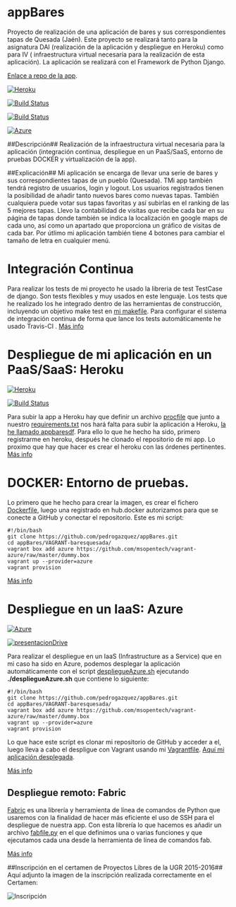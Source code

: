 # appBares

Proyecto de realización de una aplicación de bares y sus correspondientes tapas de Quesada (Jaén). Este proyecto se realizará tanto para la asignatura DAI (realización de la aplicación y despliegue en Heroku) como para IV ( infraestructura virtual necesaria para la realización de esta aplicación). La aplicación se realizará con el Framework de Python Django.

[Enlace a repo de la app](https://github.com/pedrogazquez/appBares).

[![Heroku](https://www.herokucdn.com/deploy/button.png)](https://appbaresdf.herokuapp.com/rango/)

[![Build Status](https://travis-ci.org/pedrogazquez/appBares.svg?branch=master)](https://travis-ci.org/pedrogazquez/appBares)

[![Build Status](https://snap-ci.com/pedrogazquez/appBares/branch/master/build_image)](https://snap-ci.com/pedrogazquez/appBares/branch/master)

[![Azure](http://azuredeploy.net/deploybutton.png)](http://baresquesada.cloudapp.net/rango/) 

##Descripción##
Realización de la infraestructura virtual necesaria para la aplicación (integración continua, despliegue en un PaaS/SaaS, entorno de pruebas DOCKER y virtualización de la app).

##Explicación##
Mi aplicación se encarga de llevar una serie de bares y sus correspondientes tapas de un pueblo (Quesada). TMi app también tendrá registro de usuarios, login y logout. Los usuarios registrados tienen la posibilidad de añadir tanto nuevos bares como nuevas tapas. También cualquiera puede votar sus tapas favoritas y así subirlas en el ranking de las 5 mejores tapas. Llevo la contabilidad de visitas que recibe cada bar en su página de tapas donde también se indica la localización en google maps de cada uno, así como un apartado que proporciona un gráfico de visitas de cada bar. Por útlimo mi aplicación también tiene 4 botones para cambiar el tamaño de letra en cualquier menú.


# Integración Continua

Para realizar los tests de mi proyecto he usado la libreria de test TestCase de django. Son tests flexibles y muy usados en este lenguaje. Los tests que he realizado los he integrado dentro de las herramientas de construcción, incluyendo un objetivo make test en [mi makefile](https://github.com/pedrogazquez/appBares/blob/master/Makefile). Para configurar el sistema de integración continua de forma que lance los tests automáticamente he usado Travis-CI . [Más info](https://github.com/pedrogazquez/appBares/blob/master/documentacion/integracionContinua.md)

# Despliegue de mi aplicación en un PaaS/SaaS: Heroku

[![Heroku](https://www.herokucdn.com/deploy/button.png)](https://appbaresdf.herokuapp.com/rango/)

[![Build Status](https://snap-ci.com/pedrogazquez/appBares/branch/master/build_image)](https://snap-ci.com/pedrogazquez/appBares/branch/master)

Para subir la app a Heroku hay que definir un archivo [procfile](https://github.com/pedrogazquez/appBares/blob/master/Procfile) que junto a nuestro [requirements.txt](https://github.com/pedrogazquez/appBares/blob/master/requirements.txt) nos hará falta para subir la aplicación a Heroku, [la he llamado appbaresdf](https://appbaresdf.herokuapp.com/rango/). Para ello lo que he hecho ha sido, primero registrarme en heroku, después he clonado el repositorio de mi app. Lo proximo que hay que hacer es crear el heroku con las órdenes pertinentes. [Más info](https://github.com/pedrogazquez/appBares/blob/master/documentacion/despliegueHeroku.md)

# DOCKER: Entorno de pruebas.
Lo primero que he hecho para crear la imagen, es crear el fichero [Dockerfile](https://github.com/pedrogazquez/appBares/blob/master/Dockerfile), luego una registrado en hub.docker autorizamos para que se conecte a GitHub y conectar el repositorio. Este es mi script:

```
#!/bin/bash
git clone https://github.com/pedrogazquez/appBares.git
cd appBares/VAGRANT-baresquesada/
vagrant box add azure https://github.com/msopentech/vagrant-azure/raw/master/dummy.box
vagrant up --provider=azure
vagrant provision 
```

[Más info](https://github.com/pedrogazquez/appBares/blob/master/documentacion/entornoDocker.md)

# Despliegue en un IaaS: Azure

[![Azure](http://azuredeploy.net/deploybutton.png)](http://baresquesada.cloudapp.net/rango/) 

[![presentacionDrive](http://i1042.photobucket.com/albums/b422/Pedro_Gazquez_Navarrete/628447f8-6e77-4bf4-a50a-ac7780132fcf_zpsimfqcxrp.png)](https://drive.google.com/open?id=1DVSnMu__rG9KGR-q_V1Uhn9PiZZBFtWmHxzygyiZpU8)

Para realizar el despliegue en un IaaS (Infrastructure as a Service) que en mi caso ha sido en Azure, podemos desplegar la aplicación automáticamente con el script [despliegueAzure.sh](https://github.com/pedrogazquez/appBares/blob/master/VAGRANT-baresquesada/despliegueAzure.sh) ejecutando **./despliegueAzure.sh** que contiene lo siguiente:

```
#!/bin/bash
git clone https://github.com/pedrogazquez/appBares.git
cd appBares/VAGRANT-baresquesada/
vagrant box add azure https://github.com/msopentech/vagrant-azure/raw/master/dummy.box
vagrant up --provider=azure
vagrant provision 
```
Lo que hace este script es clonar mi repositorio de GitHub y acceder a el, luego lleva a cabo el despligue con Vagrant usando mi [Vagrantfile](https://github.com/pedrogazquez/appBares/blob/master/VAGRANT-baresquesada/Vagrantfile). [Aquí mi aplicación desplegada](http://baresquesada.cloudapp.net/rango/).

[Más info](https://github.com/pedrogazquez/appBares/blob/master/documentacion/despliegueAzure.md)

## Despliegue remoto: Fabric

[Fabric](http://www.fabfile.org/) es una librería y herramienta de línea de comandos de Python que usaremos con la finalidad de hacer más eficiente el uso de SSH para el despliegue de nuestra app. Con esta librería lo que hacemos es añadir un archivo [fabfile.py](https://github.com/pedrogazquez/appBares/blob/master/fabfile.py) en el que definimos una o varias funciones y que ejecutamos cada una desde la herramienta de línea de comandos fab.

[Más info](https://github.com/pedrogazquez/appBares/blob/master/documentacion/despliegueRemotoFabric.md)

##Inscripción en el certamen de Proyectos Libres de la UGR 2015-2016##
Aquí adjunto la imagen de la inscripción realizada correctamente en el Certamen:

![Inscripción](http://i1042.photobucket.com/albums/b422/Pedro_Gazquez_Navarrete/InscripcionUGR_zpsgkjszv6h.png)
